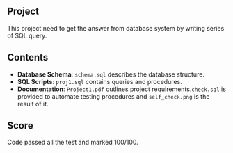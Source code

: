 ## Project

This project need to get the answer from database system by writing series of SQL query.

## Contents

- **Database Schema**: `schema.sql` describes the database structure.
- **SQL Scripts**: `proj1.sql` contains queries and procedures.
- **Documentation**: `Project1.pdf` outlines project requirements.`check.sql` is provided to automate testing procedures and `self_check.png` is the result of it.

## Score

Code passed all the test and marked 100/100.

